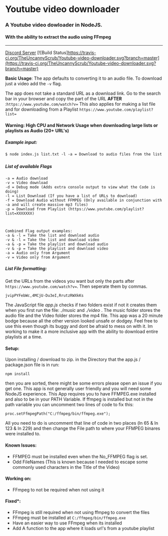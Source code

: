 # Youtube video downloader
### A Youtube video dowloader in NodeJS.
#### With the ability to extract the audio using FFmpeg
---
[Discord Server](https://discord.gg/9C7aXt8)
[![Build Status]https://travis-ci.org/TheUncannyScrub/Youtube-video-downloader.svg?branch=master](https://travis-ci.org/TheUncannyScrub/Youtube-video-downloader.svg?branch=master)

**Basic Usage**:
The app defaults to converting it to an audio file. To download just a video add the `-v` flag.

The app does not take a standard URL as a download link. Go to the search bar in your browser and copy the part of the URL **AFTER** :`https://www.youtube.com/watch?v=` This also applies for making a list file and for downloading from a Playlist `https://www.youtube.com/playlist?list=`

#### Warning: High CPU and Network Usage when downloading large lists or playlists as Audio (20+ URL's)

##### Example input:
```$ node index.js list.txt -l -a = Download to audio files from the list```
###
##### List of available Flags
```
-a = Audio download
-v = Video download
-d = Debug mode (Adds extra console output to view what the Code is doing)
-l = List Download (If you have a list of URLs to download)
-f = Download Audio without FFMPEG (Only available in conjunction with -a and will create massive mp3 files)
-p = Download from Playlist (https://www.youtube.com/playlist?list=XXXXXXX)
  
 

Combined Flag output examples:
-a & -l = Take the list and download audio
-v & -l = Take the list and download video
-a & -p = Take the playlist and download audio
-v & -p = Take the playlist and download video
-a = Audio only from Argument
-v = Video only from Argument
```

##### List File formatting:
Get the URLs from the videos you want but only the parts after `https://www.youtube.com/watch?v=`. Then seperate them by commas. 
```
jvipPYFebWc,4MCjU-Du3eI,RrutzRWXkKs
```


The JavaScript file *app.js* checks if two folders exist if not it creates them when you first run the file: *./music* and *./video* . The music folder stores the audio file and the Video folder stores the mp4 file. 
This app was a 20 minute bodge because all the other version looked unsafe or dodgey. Feel free to use this even though its buggy and dont be afraid to mess on with it. Im working to make it a more inclusive app with the ability to download entire playlists at a time.


#### Setup:
Upon installing / download to zip. in the Directory that the app.js / package.json file is in run:

```
npm install
```

then you are sorted, there might be some errors please open an issue if you get one.
This app is not generally user friendly and you will need some NodeJS experience.
This App requires you to have FFMPEG.exe installed and also to be in your PATH Variable. If ffmpeg is installed but not in the path variable you can uncomment two lines of code to fix this:

```
proc.setFfmpegPath("C:/ffmpeg/bin/ffmpeg.exe");
```

All you need to do is uncomment that line of code in two places (ln 65 & ln 123 & ln 229) and then change the File path to where your FFMPEG binares were installed to.


#### Known Issues:
- FFMPEG must be installed even when the No_FFMPEG flag is set.
- Odd FileNames (This is known because I needed to escape some commonly used characters in the Title of the Video)

#### Working on:
- FFmpeg to not be required when not using it



#### Fixed*:
- FFmpeg is still required when not using ffmpeg to convert the files
- FFmpeg must be installed at `C:/ffmpeg/bin/ffmpeg.exe`
- Have an easier way to use FFmpeg when its installed
- Add A function to the app where it loads url's from a youtube playlist
